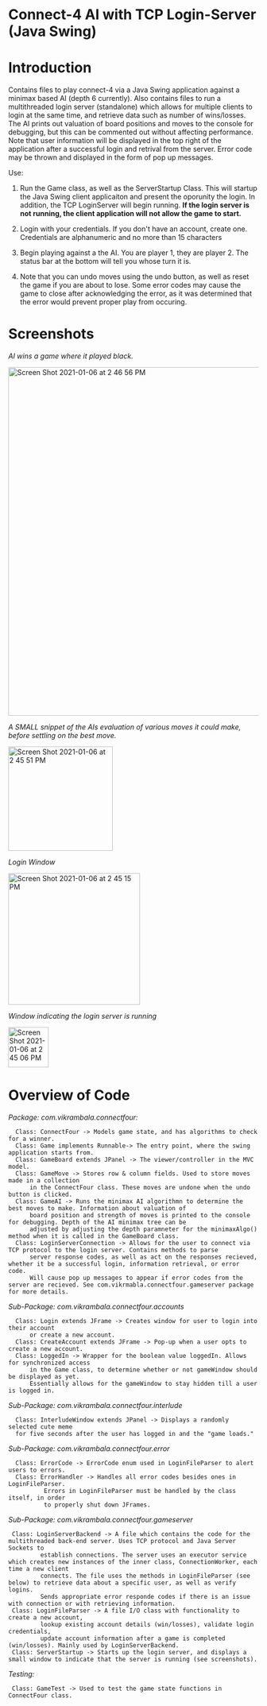 # Connect-4 AI with TCP Login-Server (Java Swing)

# Introduction  

  Contains files to play connect-4 via a Java Swing application against a minimax based AI (depth 6 currently). 
  Also contains files to run a multithreaded login server (standalone) which allows for multiple clients to login
  at the same time, and retrieve data such as number of wins/losses. The AI prints out valuation of board positions and moves 
  to the console for debugging, but this can be commented out without affecting performance. Note that user information will
  be displayed in the top right of the application after a successful login and retrival from the server. Error code may 
  be thrown and displayed in the form of pop up messages.
  
 Use: 
  1. Run the Game class, as well as the ServerStartup Class. This will startup the Java Swing client applicaiton and present the oporunity the login.
     In addition, the TCP LoginServer will begin running. **If the login server is not running, the client application will not allow the game to start.**

  2. Login with your credentials. If you don't have an account, create one. 
      Credentials are alphanumeric and no more than 15 characters

  3. Begin playing against a the AI. You are player 1, they are player 2. The status
      bar at the bottom will tell you whose turn it is. 

  4. Note that you can undo moves using the undo button, as well as reset the game if 
      you are about to lose. Some error codes may cause the game to close after acknowledging the error,
      as it was determined that the error would prevent proper play from occuring. 

# Screenshots
   
   *AI wins a game where it played black.* 
   
   <img width="702" alt="Screen Shot 2021-01-06 at 2 46 56 PM" src="https://user-images.githubusercontent.com/56012430/103817286-62bce480-5034-11eb-8e2a-c54e4d7a5b5a.png">
   
   *A SMALL snippet of the AIs evaluation of various moves it could make, before settling on the best move.* 

<img width="210" alt="Screen Shot 2021-01-06 at 2 45 51 PM" src="https://user-images.githubusercontent.com/56012430/103817322-7a946880-5034-11eb-87a0-ef6ece585642.png">
   
   *Login Window*
   
   <img width="265" alt="Screen Shot 2021-01-06 at 2 45 15 PM" src="https://user-images.githubusercontent.com/56012430/103817310-7405f100-5034-11eb-9854-3a2d2a7d14cf.png">
   
   *Window indicating the login server is running*
   
   <img width="81" alt="Screen Shot 2021-01-06 at 2 45 06 PM" src="https://user-images.githubusercontent.com/56012430/103817397-9d268180-5034-11eb-8f3e-e70cead36571.png">


# Overview of Code    
*Package: com.vikrambala.connectfour:*

      Class: ConnectFour -> Models game state, and has algorithms to check for a winner.
      Class: Game implements Runnable-> The entry point, where the swing application starts from.
      Class: GameBoard extends JPanel -> The viewer/controller in the MVC model. 
      Class: GameMove -> Stores row & column fields. Used to store moves made in a collection
          in the ConnectFour class. These moves are undone when the undo button is clicked.
      Class: GameAI -> Runs the minimax AI algorithmn to determine the best moves to make. Information about valuation of
          board position and strength of moves is printed to the console for debugging. Depth of the AI minimax tree can be 
          adjusted by adjusting the depth paramneter for the minimaxAlgo() method when it is called in the GameBoard class.
      Class: LoginServerConnection -> Allows for the user to connect via TCP protocol to the login server. Contains methods to parse 
          server response codes, as well as act on the responses recieved, whether it be a successful login, information retrieval, or error code. 
          Will cause pop up messages to appear if error codes from the server are recieved. See com.vikrmabla.connectfour.gameserver package for more details.

*Sub-Package: com.vikrambala.connectfour.accounts*

      Class: Login extends JFrame -> Creates window for user to login into their account
          or create a new account.
      Class: CreateAccount extends JFrame -> Pop-up when a user opts to create a new account.
      Class: LoggedIn -> Wrapper for the boolean value loggedIn. Allows for synchronized access
          in the Game class, to determine whether or not gameWindow should be displayed as yet.
          Essentially allows for the gameWindow to stay hidden till a user is logged in. 

*Sub-Package: com.vikrambala.connectfour.interlude*

      Class: InterludeWindow extends JPanel -> Displays a randomly selected cute meme
      for five seconds after the user has logged in and the "game loads."

*Sub-Package: com.vikrambala.connectfour.error*

      Class: ErrorCode -> ErrorCode enum used in LoginFileParser to alert users to errors.
      Class: ErrorHandler -> Handles all error codes besides ones in LoginFileParser.
              Errors in LoginFileParser must be handled by the class itself, in order
              to properly shut down JFrames.

*Sub-Package: com.vikrambala.connectfour.gameserver*

     Class: LoginServerBackend -> A file which contains the code for the multithreaded back-end server. Uses TCP protocol and Java Server Sockets to
             establish connections. The server uses an executor service which creates new instances of the inner class, ConnectionWorker, each time a new client                        
             connects. The file uses the methods in LoginFileParser (see below) to retrieve data about a specific user, as well as verify logins. 
             Sends appropriate error responde codes if there is an issue with connection or with retrieving information.
     Class: LoginFileParser -> A file I/O class with functionality to create a new account,
             lookup existing account details (win/losses), validate login credentials,
             update account information after a game is completed (win/losses). Mainly used by LoginServerBackend.
     Class: ServerStartup -> Starts up the login server, and displays a small window to indicate that the server is running (see screenshots).

*Testing:*

     Class: GameTest -> Used to test the game state functions in ConnectFour class. 


